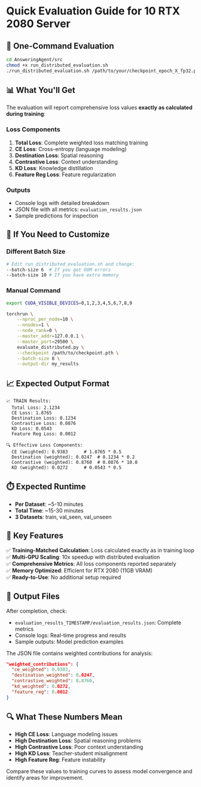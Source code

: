 # Quick Evaluation Guide for 10 RTX 2080 Server

## 🚀 One-Command Evaluation

```bash
cd AnsweringAgent/src
chmod +x run_distributed_evaluation.sh
./run_distributed_evaluation.sh /path/to/your/checkpoint_epoch_X_fp32.pth
```

## 📊 What You'll Get

The evaluation will report comprehensive loss values **exactly as calculated during training**:

### Loss Components
1. **Total Loss**: Complete weighted loss matching training
2. **CE Loss**: Cross-entropy (language modeling)  
3. **Destination Loss**: Spatial reasoning
4. **Contrastive Loss**: Context understanding
5. **KD Loss**: Knowledge distillation
6. **Feature Reg Loss**: Feature regularization

### Outputs
- Console logs with detailed breakdown
- JSON file with all metrics: `evaluation_results.json`
- Sample predictions for inspection

## 🔧 If You Need to Customize

### Different Batch Size
```bash
# Edit run_distributed_evaluation.sh and change:
--batch-size 6  # If you get OOM errors
--batch-size 10 # If you have extra memory
```

### Manual Command
```bash
export CUDA_VISIBLE_DEVICES=0,1,2,3,4,5,6,7,8,9

torchrun \
    --nproc_per_node=10 \
    --nnodes=1 \
    --node_rank=0 \
    --master_addr=127.0.0.1 \
    --master_port=29500 \
    evaluate_distributed.py \
    --checkpoint /path/to/checkpoint.pth \
    --batch-size 8 \
    --output-dir my_results
```

## 📈 Expected Output Format

```
📈 TRAIN Results:
  Total Loss: 2.1234
  CE Loss: 1.8765
  Destination Loss: 0.1234
  Contrastive Loss: 0.0876
  KD Loss: 0.0543
  Feature Reg Loss: 0.0012

🔍 Effective Loss Components:
  CE (weighted): 0.9383      # 1.8765 * 0.5
  Destination (weighted): 0.0247  # 0.1234 * 0.2
  Contrastive (weighted): 0.8760  # 0.0876 * 10.0
  KD (weighted): 0.0272      # 0.0543 * 0.5
```

## ⏱️ Expected Runtime

- **Per Dataset**: ~5-10 minutes
- **Total Time**: ~15-30 minutes  
- **3 Datasets**: train, val_seen, val_unseen

## 🎯 Key Features

✅ **Training-Matched Calculation**: Loss calculated exactly as in training loop  
✅ **Multi-GPU Scaling**: 10x speedup with distributed evaluation  
✅ **Comprehensive Metrics**: All loss components reported separately  
✅ **Memory Optimized**: Efficient for RTX 2080 (11GB VRAM)  
✅ **Ready-to-Use**: No additional setup required  

## 📄 Output Files

After completion, check:
- `evaluation_results_TIMESTAMP/evaluation_results.json`: Complete metrics
- Console logs: Real-time progress and results
- Sample outputs: Model prediction examples

The JSON file contains weighted contributions for analysis:
```json
"weighted_contributions": {
  "ce_weighted": 0.9383,
  "destination_weighted": 0.0247, 
  "contrastive_weighted": 0.8760,
  "kd_weighted": 0.0272,
  "feature_reg": 0.0012
}
```

## 🔍 What These Numbers Mean

- **High CE Loss**: Language modeling issues
- **High Destination Loss**: Spatial reasoning problems  
- **High Contrastive Loss**: Poor context understanding
- **High KD Loss**: Teacher-student misalignment
- **High Feature Reg**: Feature instability

Compare these values to training curves to assess model convergence and identify areas for improvement. 